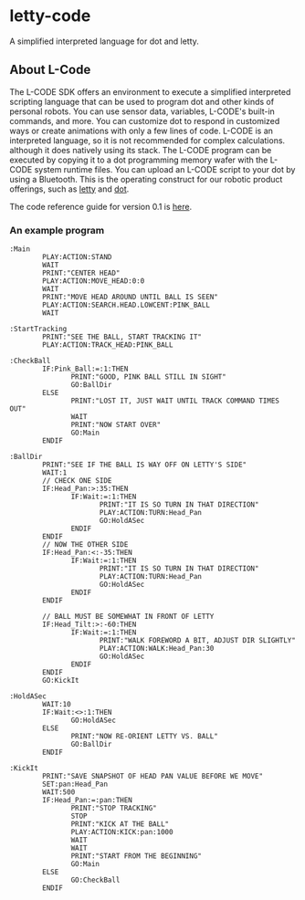 # letty-code

A simplified interpreted language for dot and letty.

## About L-Code

The L-CODE SDK offers an environment to execute a simplified interpreted scripting language that can be used to program dot and other kinds of personal robots. You can use sensor data, variables, L-CODE's built-in commands, and more. You can customize dot to respond in customized ways or create animations with only a few lines of code. L-CODE is an interpreted language, so it is not recommended for complex calculations. although it does natively using its stack. The L-CODE program can be executed by copying it to a dot programming memory wafer with the L-CODE system runtime files. You can upload an L-CODE script to your dot by using a Bluetooth. This is the operating construct for our robotic product offerings, such as [letty](https://github.com/Emotional-Toys/animals-letty) and [dot](https://github.com/Emotional-Toys/animals-dot).

The code reference guide for version 0.1 is [here](/Reference.md).

### An example program

```
:Main
        PLAY:ACTION:STAND
        WAIT
        PRINT:"CENTER HEAD"
        PLAY:ACTION:MOVE_HEAD:0:0
        WAIT
        PRINT:"MOVE HEAD AROUND UNTIL BALL IS SEEN"
        PLAY:ACTION:SEARCH.HEAD.LOWCENT:PINK_BALL
        WAIT

:StartTracking
        PRINT:"SEE THE BALL, START TRACKING IT"
        PLAY:ACTION:TRACK_HEAD:PINK_BALL

:CheckBall
        IF:Pink_Ball:=:1:THEN
               PRINT:"GOOD, PINK BALL STILL IN SIGHT"
               GO:BallDir
        ELSE
               PRINT:"LOST IT, JUST WAIT UNTIL TRACK COMMAND TIMES OUT"
               WAIT
               PRINT:"NOW START OVER"
               GO:Main       
        ENDIF

:BallDir
        PRINT:"SEE IF THE BALL IS WAY OFF ON LETTY'S SIDE"
        WAIT:1
        // CHECK ONE SIDE
        IF:Head_Pan:>:35:THEN
               IF:Wait:=:1:THEN
                      PRINT:"IT IS SO TURN IN THAT DIRECTION"
                      PLAY:ACTION:TURN:Head_Pan
                      GO:HoldASec
               ENDIF
        ENDIF
        // NOW THE OTHER SIDE 
        IF:Head_Pan:<:-35:THEN
               IF:Wait:=:1:THEN
                      PRINT:"IT IS SO TURN IN THAT DIRECTION"
                      PLAY:ACTION:TURN:Head_Pan
                      GO:HoldASec
               ENDIF
        ENDIF

        // BALL MUST BE SOMEWHAT IN FRONT OF LETTY
        IF:Head_Tilt:>:-60:THEN
               IF:Wait:=:1:THEN
                      PRINT:"WALK FOREWORD A BIT, ADJUST DIR SLIGHTLY"
                      PLAY:ACTION:WALK:Head_Pan:30
                      GO:HoldASec
               ENDIF
        ENDIF
        GO:KickIt

:HoldASec
        WAIT:10
        IF:Wait:<>:1:THEN
               GO:HoldASec
        ELSE
               PRINT:"NOW RE-ORIENT LETTY VS. BALL"
               GO:BallDir
        ENDIF

:KickIt
        PRINT:"SAVE SNAPSHOT OF HEAD PAN VALUE BEFORE WE MOVE"
        SET:pan:Head_Pan
        WAIT:500
        IF:Head_Pan:=:pan:THEN
               PRINT:"STOP TRACKING"
               STOP
               PRINT:"KICK AT THE BALL"
               PLAY:ACTION:KICK:pan:1000
               WAIT
               WAIT
               PRINT:"START FROM THE BEGINNING"
               GO:Main
        ELSE
               GO:CheckBall
        ENDIF
```
